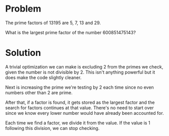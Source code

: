 # Problem

The prime factors of 13195 are 5, 7, 13 and 29.

What is the largest prime factor of the number 600851475143?

# Solution

A trivial optimization we can make is excluding 2 from the primes we check, given the number is not divisible by 2.
This isn't anything powerful but it does make the code slightly cleaner.

Next is increasing the prime we're testing by 2 each time since no even numbers other than 2 are prime.

After that, if a factor is found, it gets stored as the largest factor and the search for factors continues at that value.
There's no need to start over since we know every lower number would have already been accounted for.

Each time we find a factor, we divide it from the value.
If the value is 1 following this division, we can stop checking.